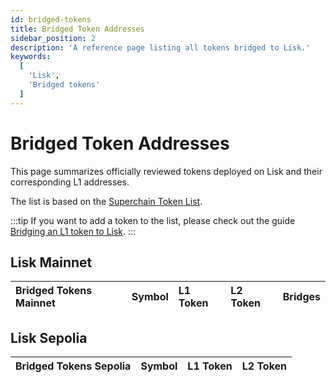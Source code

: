 ```yaml
---
id: bridged-tokens
title: Bridged Token Addresses
sidebar_position: 2
description: 'A reference page listing all tokens bridged to Lisk.'
keywords:
  [
    'Lisk',
    'Bridged tokens'
  ]
---
```


# Bridged Token Addresses

This page summarizes officially reviewed tokens deployed on Lisk and their corresponding L1 addresses.

The list is based on the [Superchain Token List](https://github.com/ethereum-optimism/ethereum-optimism.github.io).

:::tip
If you want to add a token to the list, please check out the guide [Bridging an L1 token to Lisk](/building-on-lisk/add-token-to-lisk/index.md).
:::

## Lisk Mainnet

| Bridged Tokens Mainnet | Symbol | L1 Token          | L2 Token           | Bridges |
| :--------------------- | :----- |:----------------- | :----------------- | :----- |

## Lisk Sepolia

| Bridged Tokens Sepolia | Symbol | L1 Token          | L2 Token           | 
| :--------------------- | :----- |:----------------- | :----------------- |

